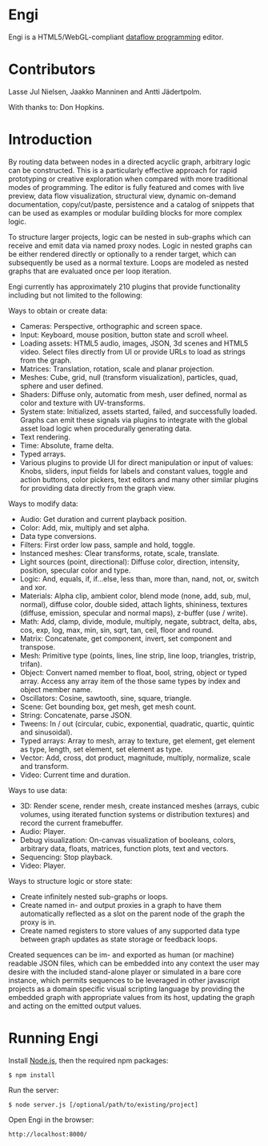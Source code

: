 Engi
====

Engi is a HTML5/WebGL-compliant [dataflow programming](https://en.wikipedia.org/wiki/Dataflow_programming) editor.

# Contributors

Lasse Jul Nielsen, Jaakko Manninen and Antti Jädertpolm.

With thanks to: Don Hopkins.

# Introduction

By routing data between nodes in a directed acyclic graph, arbitrary logic can be constructed. This is a 
particularly effective approach for rapid prototyping or creative exploration when compared with more 
traditional modes of programming. The editor is fully featured and comes with live preview, data flow
visualization, structural view, dynamic on-demand documentation, copy/cut/paste, persistence and
a catalog of snippets that can be used as examples or modular building blocks for more complex logic.

To structure larger projects, logic can be nested in sub-graphs which can receive and emit data via
named proxy nodes. Logic in nested graphs can be either rendered directly or optionally to a render target, which 
can subsequently be used as a normal texture. Loops are modeled as nested graphs that are evaluated once
per loop iteration.

Engi currently has approximately 210 plugins that provide functionality including but not limited to 
the following:

Ways to obtain or create data:

* Cameras: Perspective, orthographic and screen space.
* Input: Keyboard, mouse position, button state and scroll wheel.
* Loading assets: HTML5 audio, images, JSON, 3d scenes and HTML5 video. Select files directly from UI or provide URLs to load as strings from the graph.
* Matrices: Translation, rotation, scale and planar projection.
* Meshes: Cube, grid, null (transform visualization), particles, quad, sphere and user defined.
* Shaders: Diffuse only, automatic from mesh, user defined, normal as color and texture with UV-transforms.
* System state: Initialized, assets started, failed, and successfully loaded. Graphs can emit these signals 
  via plugins to integrate with the global asset load logic when procedurally generating data.
* Text rendering.
* Time: Absolute, frame delta.
* Typed arrays.
* Various plugins to provide UI for direct manipulation or input of values: Knobs, sliders, input 
  fields for labels and constant values, toggle and action buttons, color pickers, text editors and 
  many other similar plugins for providing data directly from the graph view.

Ways to modify data:

* Audio: Get duration and current playback position.
* Color: Add, mix, multiply and set alpha.
* Data type conversions.
* Filters: First order low pass, sample and hold, toggle.
* Instanced meshes: Clear transforms, rotate, scale, translate.
* Light sources (point, directional): Diffuse color, direction, intensity, position, specular color and type.
* Logic: And, equals, if, if...else, less than, more than, nand, not, or, switch and xor.
* Materials: Alpha clip, ambient color, blend mode (none, add, sub, mul, normal), diffuse color, double sided,
  attach lights, shininess, textures (diffuse, emission, specular and normal maps), z-buffer (use / write).
* Math: Add, clamp, divide, module, multiply, negate, subtract, delta, abs, cos, exp, log, max, min, sin,
  sqrt, tan, ceil, floor and round.
* Matrix: Concatenate, get component, invert, set component and transpose.
* Mesh: Primitive type (points, lines, line strip, line loop, triangles, tristrip, trifan).
* Object: Convert named member to float, bool, string, object or typed array. Access any array item of the
  those same types by index and object member name.
* Oscillators: Cosine, sawtooth, sine, square, triangle.
* Scene: Get bounding box, get mesh, get mesh count.
* String: Concatenate, parse JSON.
* Tweens: In / out (circular, cubic, exponential, quadratic, quartic, quintic and sinusoidal).
* Typed arrays: Array to mesh, array to texture, get element, get element as type, length, set element,
  set element as type.
* Vector: Add, cross, dot product, magnitude, multiply, normalize, scale and transform.
* Video: Current time and duration.

Ways to use data:

* 3D: Render scene, render mesh, create instanced meshes (arrays, cubic volumes, using iterated function
  systems or distribution textures) and record the current framebuffer.
* Audio: Player.
* Debug visualization: On-canvas visualization of booleans, colors, arbitrary data, floats, matrices, function
  plots, text and vectors.
* Sequencing: Stop playback.
* Video: Player.

Ways to structure logic or store state:

* Create infinitely nested sub-graphs or loops.
* Create named in- and output proxies in a graph to have them automatically reflected as a slot on the parent node of the graph the proxy is in.
* Create named registers to store values of any supported data type between graph updates as state storage or feedback loops.

Created sequences can be im- and exported as human (or machine) readable JSON files, which can be
embedded into any context the user may desire with the included stand-alone player or simulated in a bare core
instance, which permits sequences to be leveraged in other javascript projects as a domain specific visual
scripting language by providing the embedded graph with appropriate values from its host, updating the graph
and acting on the emitted output values.

# Running Engi

Install [Node.js](http://nodejs.org/), then the required npm packages:

	$ npm install

Run the server:

	$ node server.js [/optional/path/to/existing/project]

Open Engi in the browser:

	http://localhost:8000/

